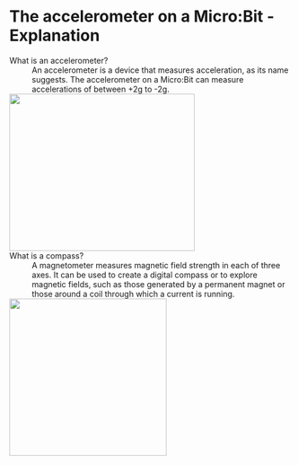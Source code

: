 # The accelerometer on a Micro:Bit - Explanation
<dl>
<dt>What is an accelerometer?</dt>
<dd> An accelerometer is a device that measures acceleration, as its name suggests. The accelerometer on a Micro:Bit can measure accelerations of between +2g to -2g. </dd>
  
<img src="http://microbit-challenges.readthedocs.io/en/latest/_images/accelerometer.jpg" alt="" width="330" height="280">

<dt>What is a compass?</dt>

<dd> A magnetometer measures magnetic field strength in each of three axes. It can be used to create a digital compass or to explore magnetic fields, such as those generated by a permanent magnet or those around a coil through which a current is running.</dd>

<img src="http://microbit.org/images/microbit-features-compass.png" alt="" width="280" height="280">

